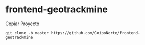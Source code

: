 # frontend-geotrackmine

Copiar Proyecto
```
git clone -b master https://github.com/CoipoNorte/frontend-geotrackmine
```